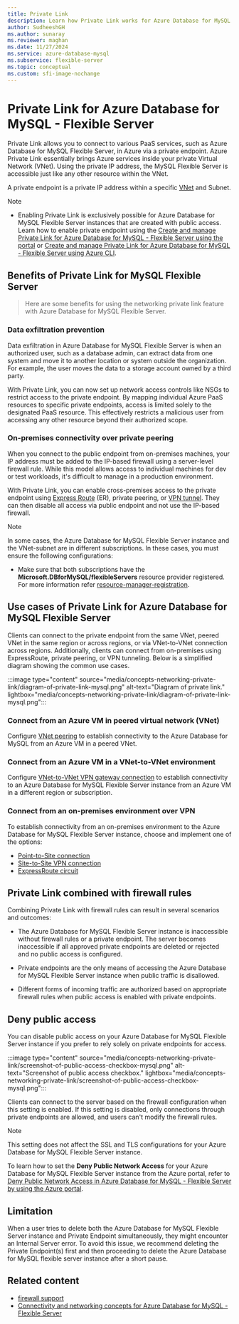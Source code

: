 ```yaml
---
title: Private Link
description: Learn how Private Link works for Azure Database for MySQL - Flexible Server.
author: SudheeshGH
ms.author: sunaray
ms.reviewer: maghan
ms.date: 11/27/2024
ms.service: azure-database-mysql
ms.subservice: flexible-server
ms.topic: conceptual
ms.custom: sfi-image-nochange
---
```


# Private Link for Azure Database for MySQL - Flexible Server


Private Link allows you to connect to various PaaS services, such as Azure Database for MySQL Flexible Server, in Azure via a private endpoint. Azure Private Link essentially brings Azure services inside your private Virtual Network (VNet). Using the private IP address, the MySQL Flexible Server is accessible just like any other resource within the VNet.

A private endpoint is a private IP address within a specific [VNet](/azure/virtual-network/virtual-networks-overview) and Subnet.

> [!NOTE]  
> - Enabling Private Link is exclusively possible for Azure Database for MySQL Flexible Server instances that are created with public access. Learn how to enable private endpoint using the [Create and manage Private Link for Azure Database for MySQL - Flexible Server using the portal](how-to-networking-private-link-portal.md) or [Create and manage Private Link for Azure Database for MySQL - Flexible Server using Azure CLI](how-to-networking-private-link-azure-cli.md).

## Benefits of Private Link for MySQL Flexible Server

> Here are some benefits for using the networking private link feature with Azure Database for MySQL Flexible Server.

### Data exfiltration prevention

Data exfiltration in Azure Database for MySQL Flexible Server is when an authorized user, such as a database admin, can extract data from one system and move it to another location or system outside the organization. For example, the user moves the data to a storage account owned by a third party.

With Private Link, you can now set up network access controls like NSGs to restrict access to the private endpoint. By mapping individual Azure PaaS resources to specific private endpoints, access is limited solely to the designated PaaS resource. This effectively restricts a malicious user from accessing any other resource beyond their authorized scope.

### On-premises connectivity over private peering

When you connect to the public endpoint from on-premises machines, your IP address must be added to the IP-based firewall using a server-level firewall rule. While this model allows access to individual machines for dev or test workloads, it's difficult to manage in a production environment.

With Private Link, you can enable cross-premises access to the private endpoint using [Express Route](https://azure.microsoft.com/services/expressroute/) (ER), private peering, or [VPN tunnel](/azure/vpn-gateway/). They can then disable all access via public endpoint and not use the IP-based firewall.

> [!NOTE]  
> In some cases, the Azure Database for MySQL Flexible Server instance and the VNet-subnet are in different subscriptions. In these cases, you must ensure the following configurations:
> - Make sure that both subscriptions have the **Microsoft.DBforMySQL/flexibleServers** resource provider registered. For more information refer [resource-manager-registration](/azure/azure-resource-manager/management/resource-providers-and-types).

## Use cases of Private Link for Azure Database for MySQL Flexible Server

Clients can connect to the private endpoint from the same VNet, peered VNet in the same region or across regions, or via VNet-to-VNet connection across regions. Additionally, clients can connect from on-premises using ExpressRoute, private peering, or VPN tunneling. Below is a simplified diagram showing the common use cases.

:::image type="content" source="media/concepts-networking-private-link/diagram-of-private-link-mysql.png" alt-text="Diagram of private link." lightbox="media/concepts-networking-private-link/diagram-of-private-link-mysql.png":::

### Connect from an Azure VM in peered virtual network (VNet)

Configure [VNet peering](/azure/virtual-network/tutorial-connect-virtual-networks-powershell) to establish connectivity to the Azure Database for MySQL from an Azure VM in a peered VNet.

### Connect from an Azure VM in a VNet-to-VNet environment

Configure [VNet-to-VNet VPN gateway connection](/azure/vpn-gateway/vpn-gateway-howto-vnet-vnet-resource-manager-portal) to establish connectivity to an Azure Database for MySQL Flexible Server instance from an Azure VM in a different region or subscription.

### Connect from an on-premises environment over VPN

To establish connectivity from an on-premises environment to the Azure Database for MySQL Flexible Server instance, choose and implement one of the options:

- [Point-to-Site connection](/azure/vpn-gateway/vpn-gateway-howto-point-to-site-rm-ps)
- [Site-to-Site VPN connection](/azure/vpn-gateway/vpn-gateway-create-site-to-site-rm-powershell)
- [ExpressRoute circuit](/azure/expressroute/expressroute-howto-linkvnet-portal-resource-manager)

## Private Link combined with firewall rules

Combining Private Link with firewall rules can result in several scenarios and outcomes:

- The Azure Database for MySQL Flexible Server instance is inaccessible without firewall rules or a private endpoint. The server becomes inaccessible if all approved private endpoints are deleted or rejected and no public access is configured.

- Private endpoints are the only means of accessing the Azure Database for MySQL Flexible Server instance when public traffic is disallowed.

- Different forms of incoming traffic are authorized based on appropriate firewall rules when public access is enabled with private endpoints.

## Deny public access

You can disable public access on your Azure Database for MySQL Flexible Server instance if you prefer to rely solely on private endpoints for access.

:::image type="content" source="media/concepts-networking-private-link/screenshot-of-public-access-checkbox-mysql.png" alt-text="Screenshot of public access checkbox." lightbox="media/concepts-networking-private-link/screenshot-of-public-access-checkbox-mysql.png":::

Clients can connect to the server based on the firewall configuration when this setting is enabled. If this setting is disabled, only connections through private endpoints are allowed, and users can't modify the firewall rules.

> [!NOTE]  
> This setting does not affect the SSL and TLS configurations for your Azure Database for MySQL Flexible Server instance.

To learn how to set the **Deny Public Network Access** for your Azure Database for MySQL Flexible Server instance from the Azure portal, refer to [Deny Public Network Access in Azure Database for MySQL - Flexible Server by using the Azure portal](how-to-networking-private-link-deny-public-access.md).

## Limitation

When a user tries to delete both the Azure Database for MySQL Flexible Server instance and Private Endpoint simultaneously, they might encounter an Internal Server error. To avoid this issue, we recommend deleting the Private Endpoint(s) first and then proceeding to delete the Azure Database for MySQL flexible server instance after a short pause.

## Related content

- [firewall support](concepts-networking-public.md)
- [Connectivity and networking concepts for Azure Database for MySQL - Flexible Server](concepts-networking.md)
